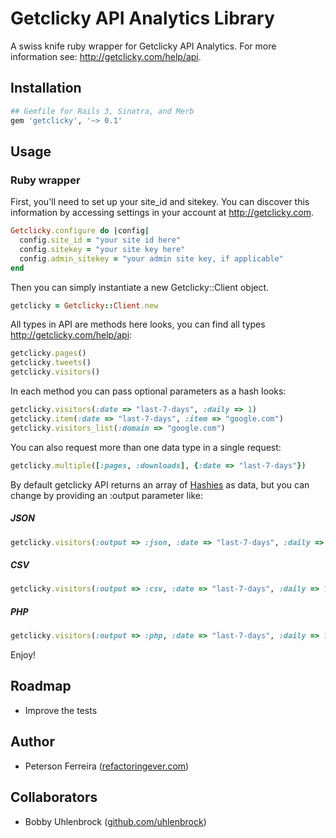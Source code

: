 # Getclicky API Analytics Library

A swiss knife ruby wrapper for Getclicky API Analytics. For more information see: http://getclicky.com/help/api.

## Installation

``` ruby
## Gemfile for Rails 3, Sinatra, and Merb
gem 'getclicky', '~> 0.1'
```

## Usage

### Ruby wrapper

First, you'll need to set up your site_id and sitekey. You can discover this information by accessing settings in your account at http://getclicky.com.

``` ruby
Getclicky.configure do |config|
  config.site_id = "your site id here"
  config.sitekey = "your site key here"
  config.admin_sitekey = "your admin site key, if applicable"
end
```

Then you can simply instantiate a new Getclicky::Client object.

``` ruby
getclicky = Getclicky::Client.new
```
					
All types in API are methods here looks, you can find all types http://getclicky.com/help/api:

``` ruby
getclicky.pages()
getclicky.tweets()
getclicky.visitors()
```
	
In each method you can pass optional parameters as a hash looks:

``` ruby
getclicky.visitors(:date => "last-7-days", :daily => 1)
getclicky.item(:date => "last-7-days", :item => "google.com")
getclicky.visitors_list(:domain => "google.com")
```

You can also request more than one data type in a single request:

``` ruby
getclicky.multiple([:pages, :downloads], {:date => "last-7-days"})
```
	
By default getclicky API returns an array of [Hashies](https://github.com/intridea/hashie) as data, but you can change by providing an :output parameter like:

##### JSON

``` ruby
getclicky.visitors(:output => :json, :date => "last-7-days", :daily => 1)
```
	
##### CSV

``` ruby
getclicky.visitors(:output => :csv, :date => "last-7-days", :daily => 1)
```
	
##### PHP

``` ruby
getclicky.visitors(:output => :php, :date => "last-7-days", :daily => 1)
```
	
Enjoy!

## Roadmap

* Improve the tests
	
## Author
* Peterson Ferreira ([refactoringever.com](refactoringever.com))

## Collaborators
* Bobby Uhlenbrock ([github.com/uhlenbrock](github.com/uhlenbrock))